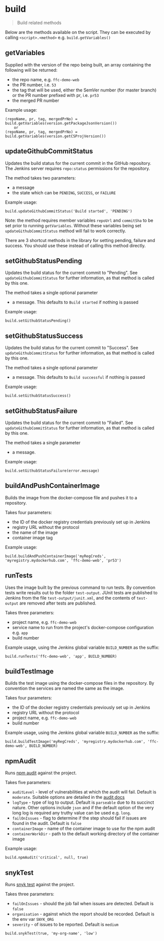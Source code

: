 # build

> Build related methods

Below are the methods available on the script. They can be executed by calling
`<script>.<method>` e.g. `build.getVariables()`

## getVariables

Supplied with the version of the repo being built, an array containing the
following will be returned:
- the repo name, e.g. `ffc-demo-web`
- the PR number, i.e. `53`
- the tag that will be used, either the SemVer number (for master
  branch) or the PR number prefixed with pr, i.e. `pr53`
- the merged PR number

Example usage:

```
(repoName, pr, tag, mergedPrNo) = build.getVariables(version.getPackageJsonVersion())
    or
(repoName, pr, tag, mergedPrNo) = build.getVariables(version.getCSProjVersion())
```

## updateGithubCommitStatus

Updates the build status for the current commit in the GitHub repository. The
Jenkins server requires `repo:status` permissions for the repository.

The method takes two parameters:
- a message
- the state which can be `PENDING`, `SUCCESS`, or `FAILURE`

Example usage:

```
build.updateGithubCommitStatus('Build started', 'PENDING')
```

Note: the method requires member variables `repoUrl` and `commitSha` to be set
prior to running `getVariables`. Without these variables being set
`updateGithubCommitStatus` method will fail to work correctly.

There are 3 shortcut methods in the library for setting pending, failure and
success. You should use these instead of calling this method directly.

## setGithubStatusPending

Updates the build status for the current commit to "Pending". See
`updateGithubCommitStatus` for further information, as that method is called by
this one.

The method takes a single optional parameter
- a message. This defaults to `Build started` if nothing is passed

Example usage:

```
build.setGithubStatusPending()
```

## setGithubStatusSuccess

Updates the build status for the current commit to "Success". See
`updateGithubCommitStatus` for further information, as that method is called by
this one.

The method takes a single optional parameter
- a message. This defaults to `Build successful` if nothing is passed

Example usage:

```
build.setGithubStatusSuccess()
```

## setGithubStatusFailure

Updates the build status for the current commit to "Failed". See
`updateGithubCommitStatus` for further information, as that method is called by
this one.

The method takes a single parameter
- a message.

Example usage:

```
build.setGithubStatusFailure(error.message)
```

## buildAndPushContainerImage

Builds the image from the docker-compose file and pushes it to a repository.

Takes four parameters:
- the ID of the docker registry credentials previously set up in Jenkins
- registry URL without the protocol
- the name of the image
- container image tag

Example usage:

```
build.buildAndPushContainerImage('myRegCreds', 'myregistry.mydockerhub.com', 'ffc-demo-web', 'pr53')
```

## runTests

Uses the image built by the previous command to run tests.
By convention tests write results out to the folder `test-output`.
JUnit tests are published to Jenkins from the file `test-output/junit.xml`, and
the contents of `test-output` are removed after tests are published.

Takes three parameters:
- project name, e.g. `ffc-demo-web`
- service name to run from the project's docker-compose configuration e.g.
  `app`
- build number

Example usage, using the Jenkins global variable `BUILD_NUMBER` as the suffix:

```
build.runTests('ffc-demo-web', 'app', BUILD_NUMBER)
```

## buildTestImage

Builds the test image using the docker-compose files in the repository. By
convention the services are named the same as the image.

Takes four parameters:
- the ID of the docker registry credentials previously set up in Jenkins
- registry URL without the protocol
- project name, e.g. `ffc-demo-web`
- build number

Example usage, using the Jenkins global variable `BUILD_NUMBER` as the suffix:

```
build.buildTestImage('myRegCreds', 'myregistry.mydockerhub.com', 'ffc-demo-web', BUILD_NUMBER)
```

## npmAudit

Runs [npm audit](https://docs.npmjs.com/cli/audit) against the project.

Takes five parameters:
- `auditLevel` - level of vulnerabilities at which the audit will fail.
  Default is `moderate`. Suitable options are detailed in the
  [audit docs](https://docs.npmjs.com/cli/audit.html#synopsis)
- `logType` - type of log to output. Default is `parseable` due to its succinct
  nature. Other options include `json` and if the default option of the very
  long log is required any truthy value can be used e.g. `long`.
- `failOnIssues` - flag to determine if the step should fail if issues are
  found in the audit. Default is `false`
- `containerImage` - name of the container image to use for the npm audit
- `containerWorkDir` - path to the default working directory of the container
  image

Example usage:

```
build.npmAudit('critical', null, true)
```

## snykTest

Runs [snyk test](https://support.snyk.io/hc/en-us/articles/360003812578-CLI-reference) against the project.

Takes three parameters:
- `failOnIssues` - should the job fail when issues are detected. Default is
  `false`
- `organisation` - against which the report should be recorded. Default is the
  env var `SNYK_ORG`
- `severity` - of issues to be reported. Default is `medium`

```
build.snykTest(true, 'my-org-name', 'low')
```
